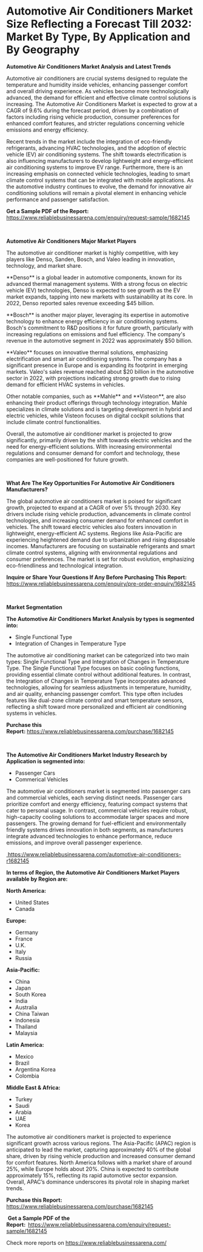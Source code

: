 <p><h1>Automotive Air Conditioners Market Size Reflecting a Forecast Till 2032: Market By Type, By Application and By Geography</h1></p><p><strong>Automotive Air Conditioners Market Analysis and Latest Trends</strong></p>
<p><p>Automotive air conditioners are crucial systems designed to regulate the temperature and humidity inside vehicles, enhancing passenger comfort and overall driving experience. As vehicles become more technologically advanced, the demand for efficient and effective climate control solutions is increasing. The Automotive Air Conditioners Market is expected to grow at a CAGR of 9.6% during the forecast period, driven by a combination of factors including rising vehicle production, consumer preferences for enhanced comfort features, and stricter regulations concerning vehicle emissions and energy efficiency.</p><p>Recent trends in the market include the integration of eco-friendly refrigerants, advancing HVAC technologies, and the adoption of electric vehicle (EV) air conditioning systems. The shift towards electrification is also influencing manufacturers to develop lightweight and energy-efficient air conditioning systems to improve EV range. Furthermore, there is an increasing emphasis on connected vehicle technologies, leading to smart climate control systems that can be integrated with mobile applications. As the automotive industry continues to evolve, the demand for innovative air conditioning solutions will remain a pivotal element in enhancing vehicle performance and passenger satisfaction.</p></p>
<p><strong>Get a Sample PDF of the Report:&nbsp;</strong> <a href="https://www.reliablebusinessarena.com/enquiry/request-sample/1682145?utm_campaign=3138&utm_medium=2&utm_source=Github&utm_content=ia&utm_term=30032025&utm_id=automotive-air-conditioners">https://www.reliablebusinessarena.com/enquiry/request-sample/1682145</a></p>
<p>&nbsp;</p>
<p><strong>Automotive Air Conditioners Major Market Players</strong></p>
<p><p>The automotive air conditioner market is highly competitive, with key players like Denso, Sanden, Bosch, and Valeo leading in innovation, technology, and market share.</p><p>**Denso** is a global leader in automotive components, known for its advanced thermal management systems. With a strong focus on electric vehicle (EV) technologies, Denso is expected to see growth as the EV market expands, tapping into new markets with sustainability at its core. In 2022, Denso reported sales revenue exceeding $45 billion.</p><p>**Bosch** is another major player, leveraging its expertise in automotive technology to enhance energy efficiency in air conditioning systems. Bosch's commitment to R&D positions it for future growth, particularly with increasing regulations on emissions and fuel efficiency. The company's revenue in the automotive segment in 2022 was approximately $50 billion.</p><p>**Valeo** focuses on innovative thermal solutions, emphasizing electrification and smart air conditioning systems. The company has a significant presence in Europe and is expanding its footprint in emerging markets. Valeo's sales revenue reached about $20 billion in the automotive sector in 2022, with projections indicating strong growth due to rising demand for efficient HVAC systems in vehicles.</p><p>Other notable companies, such as **Mahle** and **Visteon**, are also enhancing their product offerings through technology integration. Mahle specializes in climate solutions and is targeting development in hybrid and electric vehicles, while Visteon focuses on digital cockpit solutions that include climate control functionalities.</p><p>Overall, the automotive air conditioner market is projected to grow significantly, primarily driven by the shift towards electric vehicles and the need for energy-efficient solutions. With increasing environmental regulations and consumer demand for comfort and technology, these companies are well-positioned for future growth.</p></p>
<p>&nbsp;</p>
<p><strong>What Are The Key Opportunities For Automotive Air Conditioners Manufacturers?</strong></p>
<p><p>The global automotive air conditioners market is poised for significant growth, projected to expand at a CAGR of over 5% through 2030. Key drivers include rising vehicle production, advancements in climate control technologies, and increasing consumer demand for enhanced comfort in vehicles. The shift toward electric vehicles also fosters innovation in lightweight, energy-efficient AC systems. Regions like Asia-Pacific are experiencing heightened demand due to urbanization and rising disposable incomes. Manufacturers are focusing on sustainable refrigerants and smart climate control systems, aligning with environmental regulations and consumer preferences. The market is set for robust evolution, emphasizing eco-friendliness and technological integration.</p></p>
<p><strong>Inquire or Share Your Questions If Any Before Purchasing This Report:</strong> <a href="https://www.reliablebusinessarena.com/enquiry/pre-order-enquiry/1682145?utm_campaign=3138&utm_medium=2&utm_source=Github&utm_content=ia&utm_term=30032025&utm_id=automotive-air-conditioners">https://www.reliablebusinessarena.com/enquiry/pre-order-enquiry/1682145</a></p>
<p>&nbsp;</p>
<p><strong>Market Segmentation</strong></p>
<p><strong>The Automotive Air Conditioners Market Analysis by types is segmented into:</strong></p>
<p><ul><li>Single Functional Type</li><li>Integration of Changes in Temperature Type</li></ul></p>
<p><p>The automotive air conditioning market can be categorized into two main types: Single Functional Type and Integration of Changes in Temperature Type. The Single Functional Type focuses on basic cooling functions, providing essential climate control without additional features. In contrast, the Integration of Changes in Temperature Type incorporates advanced technologies, allowing for seamless adjustments in temperature, humidity, and air quality, enhancing passenger comfort. This type often includes features like dual-zone climate control and smart temperature sensors, reflecting a shift toward more personalized and efficient air conditioning systems in vehicles.</p></p>
<p><strong>Purchase this Report:&nbsp;</strong><a href="https://www.reliablebusinessarena.com/purchase/1682145?utm_campaign=3138&utm_medium=2&utm_source=Github&utm_content=ia&utm_term=30032025&utm_id=automotive-air-conditioners">https://www.reliablebusinessarena.com/purchase/1682145</a></p>
<p>&nbsp;</p>
<p><strong>The Automotive Air Conditioners Market Industry Research by Application is segmented into:</strong></p>
<p><ul><li>Passenger Cars</li><li>Commerical Vehicles</li></ul></p>
<p><p>The automotive air conditioners market is segmented into passenger cars and commercial vehicles, each serving distinct needs. Passenger cars prioritize comfort and energy efficiency, featuring compact systems that cater to personal usage. In contrast, commercial vehicles require robust, high-capacity cooling solutions to accommodate larger spaces and more passengers. The growing demand for fuel-efficient and environmentally friendly systems drives innovation in both segments, as manufacturers integrate advanced technologies to enhance performance, reduce emissions, and improve overall passenger experience.</p></p>
<p><a href="https://www.reliablebusinessarena.com/automotive-air-conditioners-r1682145?utm_campaign=3138&utm_medium=2&utm_source=Github&utm_content=ia&utm_term=30032025&utm_id=automotive-air-conditioners">&nbsp;https://www.reliablebusinessarena.com/automotive-air-conditioners-r1682145</a></p>
<p><strong>In terms of Region, the Automotive Air Conditioners Market Players available by Region are:</strong></p>
<p>
    <p> <strong> North America: </strong>
        <ul>
            <li>United States</li>
            <li>Canada</li>
        </ul>
        </p> 
    <p> <strong> Europe: </strong>
        <ul>
            <li>Germany</li>
            <li>France</li>
            <li>U.K.</li>
            <li>Italy</li>
            <li>Russia</li>
        </ul>
        </p> 
    <p> <strong> Asia-Pacific: </strong>
        <ul>
            <li>China</li>
            <li>Japan</li>
            <li>South Korea</li>
            <li>India</li>
            <li>Australia</li>
            <li>China Taiwan</li>
            <li>Indonesia</li>
            <li>Thailand</li>
            <li>Malaysia</li>
        </ul>
        </p> 
    <p> <strong> Latin America: </strong>
        <ul>
            <li>Mexico</li>
            <li>Brazil</li>
            <li>Argentina Korea</li>
            <li>Colombia</li>
        </ul>
        </p> 
    <p> <strong> Middle East & Africa: </strong>
        <ul>
            <li>Turkey</li>
            <li>Saudi</li>
            <li>Arabia</li>
            <li>UAE</li>
            <li>Korea</li>
        </ul>
    </p>
    </p>
<p><p>The automotive air conditioners market is projected to experience significant growth across various regions. The Asia-Pacific (APAC) region is anticipated to lead the market, capturing approximately 40% of the global share, driven by rising vehicle production and increased consumer demand for comfort features. North America follows with a market share of around 25%, while Europe holds about 20%. China is expected to contribute approximately 15%, reflecting its rapid automotive sector expansion. Overall, APAC’s dominance underscores its pivotal role in shaping market trends.</p></p>
<p><strong>Purchase this Report: </strong><a href="https://www.reliablebusinessarena.com/purchase/1682145?utm_campaign=3138&utm_medium=2&utm_source=Github&utm_content=ia&utm_term=30032025&utm_id=automotive-air-conditioners">https://www.reliablebusinessarena.com/purchase/1682145</a></p>
<p>&nbsp;<strong>Get a Sample PDF of the Report:&nbsp;&nbsp;</strong><a href="https://www.reliablebusinessarena.com/enquiry/request-sample/1682145?utm_campaign=3138&utm_medium=2&utm_source=Github&utm_content=ia&utm_term=30032025&utm_id=automotive-air-conditioners">https://www.reliablebusinessarena.com/enquiry/request-sample/1682145</a></p>
<p><strong></strong></p>
<p>Check more reports on <a href="https://www.reliablebusinessarena.com/?utm_campaign=3138&utm_medium=2&utm_source=Github&utm_content=ia&utm_term=30032025&utm_id=automotive-air-conditioners">https://www.reliablebusinessarena.com/</a></p>